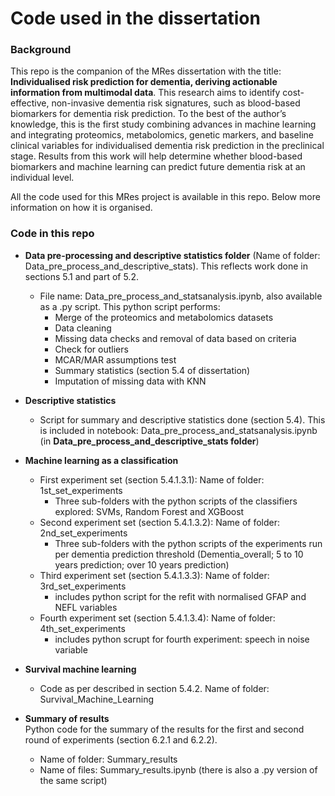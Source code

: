 # Code used in the dissertation
### Background
This repo is the companion of the MRes dissertation with the title: **Individualised risk prediction for dementia, deriving actionable information from multimodal data**. This research aims to identify cost-effective, non-invasive dementia risk signatures, such as blood-based biomarkers for dementia risk prediction. To the best of the author’s knowledge, this is the first study combining advances in machine learning and integrating proteomics, metabolomics, genetic markers, and baseline clinical variables for individualised dementia risk prediction in the preclinical stage. Results from this work will help determine whether blood-based biomarkers and machine learning can predict future dementia risk at an individual level. 

All the code used for this MRes project is available in this repo. Below more information on how it is organised.

### Code in this repo
- **Data pre-processing and descriptive statistics folder** (Name of folder: Data_pre_process_and_descriptive_stats). This reflects work done in sections 5.1 and part of 5.2.
  
    - File name: Data_pre_process_and_statsanalysis.ipynb, also available as a .py script.  This python script performs:  
      - Merge of the proteomics and metabolomics datasets
      - Data cleaning
      - Missing data checks and removal of data based on criteria
      - Check for outliers
      - MCAR/MAR assumptions test
      - Summary statistics (section 5.4 of dissertation)
      - Imputation of missing data with KNN

- **Descriptive statistics**
    - Script for summary and descriptive statistics done (section 5.4). This is included in notebook: Data_pre_process_and_statsanalysis.ipynb (in **Data_pre_process_and_descriptive_stats folder**)
 
- **Machine learning as a classification**
    - First experiment set (section 5.4.1.3.1): Name of folder: 1st_set_experiments  
      * Three sub-folders with the python scripts of the classifiers explored: SVMs, Random Forest and XGBoost
    - Second experiment set (section 5.4.1.3.2): Name of folder: 2nd_set_experiments  
      * Three sub-folders with the python scripts of the experiments run per dementia prediction threshold (Dementia_overall; 5 to 10 years prediction; over 10 years prediction)
    - Third experiment set (section 5.4.1.3.3): Name of folder: 3rd_set_experiments   
      * includes python script for the refit with normalised GFAP and NEFL variables
    - Fourth experiment set (section 5.4.1.3.4): Name of folder: 4th_set_experiments
      * includes python scrupt for fourth experiment: speech in noise variable
 
- **Survival machine learning**
    -  Code as per described in section 5.4.2. Name of folder: Survival_Machine_Learning
      
 - **Summary of results**  
      Python code for the summary of the results for the first and second round of experiments (section 6.2.1 and 6.2.2).  
    - Name of folder: Summary_results  
    - Name of files: Summary_results.ipynb (there is also a .py version of the same script)
      
      
 
      
